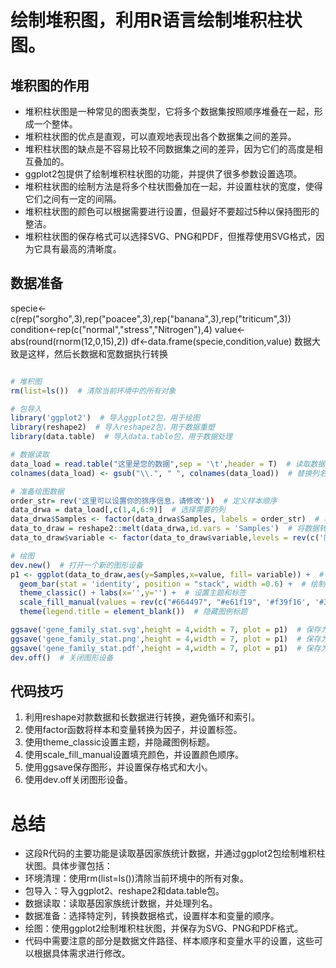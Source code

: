 # 绘制堆积图，利用R语言绘制堆积柱状图。
## 堆积图的作用
- 堆积柱状图是一种常见的图表类型，它将多个数据集按照顺序堆叠在一起，形成一个整体。
- 堆积柱状图的优点是直观，可以直观地表现出各个数据集之间的差异。
- 堆积柱状图的缺点是不容易比较不同数据集之间的差异，因为它们的高度是相互叠加的。
- ggplot2包提供了绘制堆积柱状图的功能，并提供了很多参数设置选项。
- 堆积柱状图的绘制方法是将多个柱状图叠加在一起，并设置柱状的宽度，使得它们之间有一定的间隔。
- 堆积柱状图的颜色可以根据需要进行设置，但最好不要超过5种以保持图形的整洁。
- 堆积柱状图的保存格式可以选择SVG、PNG和PDF，但推荐使用SVG格式，因为它具有最高的清晰度。

## 数据准备
specie<-c(rep("sorgho",3),rep("poacee",3),rep("banana",3),rep("triticum",3))
condition<-rep(c("normal","stress","Nitrogen"),4)
value<-abs(round(rnorm(12,0,15),2))
df<-data.frame(specie,condition,value)
数据大致是这样，然后长数据和宽数据执行转换

```R

# 堆积图
rm(list=ls())  # 清除当前环境中的所有对象

# 包导入
library('ggplot2')  # 导入ggplot2包，用于绘图
library(reshape2)  # 导入reshape2包，用于数据重塑
library(data.table)  # 导入data.table包，用于数据处理

# 数据读取
data_load = read.table("这里是您的数据",sep = '\t',header = T)  # 读取数据文件
colnames(data_load) <- gsub("\\.", " ", colnames(data_load))  # 替换列名中的点为空格

# 准备绘图数据
order_str= rev('这里可以设置你的排序信息，请修改'))  # 定义样本顺序
data_drwa = data_load[,c(1,4,6:9)]  # 选择需要的列
data_drwa$Samples <- factor(data_drwa$Samples, labels = order_str)  # 将样本列转换为因子并设置标签
data_to_draw = reshape2::melt(data_drwa,id.vars = 'Samples')  # 将数据转换为长格式
data_to_draw$variable <- factor(data_to_draw$variable,levels = rev(c('同样这里也可以修改样品信的排序信息，请修改')))  # 设置变量的因子水平

# 绘图
dev.new()  # 打开一个新的图形设备
p1 <- ggplot(data_to_draw,aes(y=Samples,x=value, fill= variable)) +  # 创建ggplot对象
  geom_bar(stat = 'identity', position = "stack", width =0.6) +  # 绘制堆积柱状图
  theme_classic() + labs(x='',y='') +  # 设置主题和标签
  scale_fill_manual(values = rev(c("#664497", "#e61f19", '#f39f16', '#3c81c4', '#2e8555'))) +  # 设置填充颜色
  theme(legend.title = element_blank())  # 隐藏图例标题

ggsave('gene_family_stat.svg',height = 4,width = 7, plot = p1)  # 保存为SVG格式
ggsave('gene_family_stat.png',height = 4,width = 7, plot = p1)  # 保存为PNG格式
ggsave('gene_family_stat.pdf',height = 4,width = 7, plot = p1)  # 保存为PDF格式
dev.off()  # 关闭图形设备
```

## 代码技巧
1. 利用reshape对款数据和长数据进行转换，避免循环和索引。
2. 使用factor函数将样本和变量转换为因子，并设置标签。
3. 使用theme_classic设置主题，并隐藏图例标题。
4. 使用scale_fill_manual设置填充颜色，并设置颜色顺序。
5. 使用ggsave保存图形，并设置保存格式和大小。
6. 使用dev.off关闭图形设备。

# 总结
- 这段R代码的主要功能是读取基因家族统计数据，并通过ggplot2包绘制堆积柱状图。具体步骤包括：
- 环境清理：使用rm(list=ls())清除当前环境中的所有对象。
- 包导入：导入ggplot2、reshape2和data.table包。
- 数据读取：读取基因家族统计数据，并处理列名。
- 数据准备：选择特定列，转换数据格式，设置样本和变量的顺序。
- 绘图：使用ggplot2绘制堆积柱状图，并保存为SVG、PNG和PDF格式。
- 代码中需要注意的部分是数据文件路径、样本顺序和变量水平的设置，这些可以根据具体需求进行修改。
